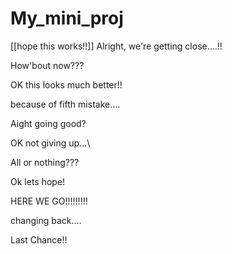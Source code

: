 # My_mini_proj
[[hope this works!!]]
Alright, we're getting close....!!

How'bout now???

OK this looks much better!!

because of fifth mistake....

Aight going good?

OK not giving up...\

All or nothing???

Ok lets hope!

HERE WE GO!!!!!!!!!

changing back....

Last Chance!!
